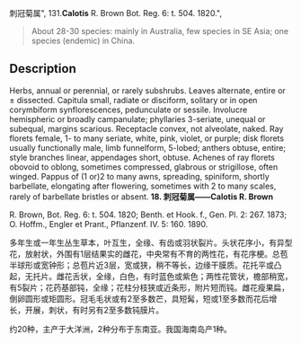 刺冠菊属",
131.**Calotis** R. Brown Bot. Reg. 6: t. 504. 1820.",

> About 28-30 species: mainly in Australia, few species in SE Asia; one species (endemic) in China.

## Description
Herbs, annual or perennial, or rarely subshrubs. Leaves alternate, entire or ± dissected. Capitula small, radiate or disciform, solitary or in open corymbiform synflorescences, pedunculate or sessile. Involucre hemispheric or broadly campanulate; phyllaries 3-seriate, unequal or subequal, margins scarious. Receptacle convex, not alveolate, naked. Ray florets female, 1- to many seriate, white, pink, violet, or purple; disk florets usually functionally male, limb funnelform, 5-lobed; anthers obtuse, entire; style branches linear, appendages short, obtuse. Achenes of ray florets obovoid to oblong, sometimes compressed, glabrous or strigillose, often winged. Pappus of (1 or)2 to many awns, spreading, spiniform, shortly barbellate, elongating after flowering, sometimes with 2 to many scales, rarely of barbellate bristles or absent.
**18. 刺冠菊属——Calotis R. Brown**

R. Brown, Bot. Reg. 6: t. 504. 1820; Benth. et Hook. f., Gen. Pl. 2: 267. 1873; O. Hoffm., Engler et Prant., Pflanzenf. IV. 5: 160. 1890.

多年生或一年生丛生草本，叶互生，全缘、有齿或羽状裂片。头状花序小，有异型花，放射状，外围有1层结果实的雌花，中央常有不育的两性花，有花序梗。总苞半球形或宽钟形；总苞片近3层，宽或狭，稍不等长，边缘干膜质。花托平或凸起，无托片。雌花舌状，全缘，白色，有时蓝色或紫色；两性花管状，檐部稍宽，有5裂片；花药基部钝，全缘；花柱分枝狭或近条形，附片短而钝。雌花瘦果扁，倒卵圆形或矩圆形。冠毛毛状或有2至多数芒，具短髯，短或1至多数而花后增长，开展，刺状，有时另有2至多数钝膜片。

约20种，主产于大洋洲，2种分布于东南亚。我国海南岛产1种。
